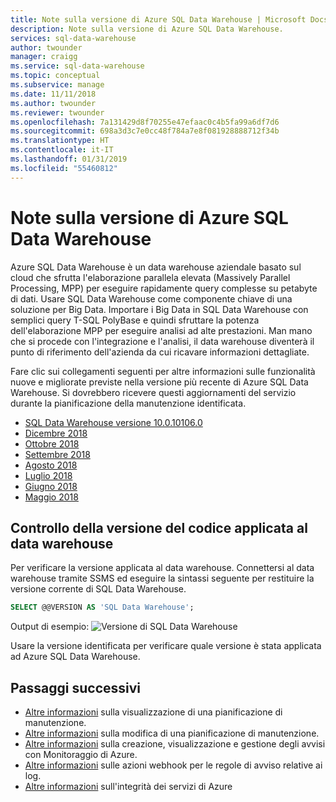 ```yaml
---
title: Note sulla versione di Azure SQL Data Warehouse | Microsoft Docs
description: Note sulla versione di Azure SQL Data Warehouse.
services: sql-data-warehouse
author: twounder
manager: craigg
ms.service: sql-data-warehouse
ms.topic: conceptual
ms.subservice: manage
ms.date: 11/11/2018
ms.author: twounder
ms.reviewer: twounder
ms.openlocfilehash: 7a131429d8f70255e47efaac0c4b5fa99a6df7d6
ms.sourcegitcommit: 698a3d3c7e0cc48f784a7e8f081928888712f34b
ms.translationtype: HT
ms.contentlocale: it-IT
ms.lasthandoff: 01/31/2019
ms.locfileid: "55460812"
---
```

# <a name="azure-sql-data-warehouse-release-notes"></a>Note sulla versione di Azure SQL Data Warehouse

Azure SQL Data Warehouse è un data warehouse aziendale basato sul cloud che sfrutta l'elaborazione parallela elevata (Massively Parallel Processing, MPP) per eseguire rapidamente query complesse su petabyte di dati. Usare SQL Data Warehouse come componente chiave di una soluzione per Big Data. Importare i Big Data in SQL Data Warehouse con semplici query T-SQL PolyBase e quindi sfruttare la potenza dell'elaborazione MPP per eseguire analisi ad alte prestazioni. Man mano che si procede con l'integrazione e l'analisi, il data warehouse diventerà il punto di riferimento dell'azienda da cui ricavare informazioni dettagliate.

Fare clic sui collegamenti seguenti per altre informazioni sulle funzionalità nuove e migliorate previste nella versione più recente di Azure SQL Data Warehouse. Si dovrebbero ricevere questi aggiornamenti del servizio durante la pianificazione della manutenzione identificata.

- [SQL Data Warehouse versione 10.0.10106.0](./release-notes-10-0-10106-0.md)
- [Dicembre 2018](./release-notes-december-2018.md)
- [Ottobre 2018](./release-notes-october-2018.md)
- [Settembre 2018](./release-notes-september-2018.md)
- [Agosto 2018](./release-notes-august-2018.md)
- [Luglio 2018](./release-notes-july-2018.md)
- [Giugno 2018](./release-notes-june-2018.md)
- [Maggio 2018](./release-notes-may-2018.md)

## <a name="checking-the-code-version-that-has-been-applied-to-your-data-warehouse"></a>Controllo della versione del codice applicata al data warehouse

Per verificare la versione applicata al data warehouse. Connettersi al data warehouse tramite SSMS ed eseguire la sintassi seguente per restituire la versione corrente di SQL Data Warehouse.

```sql
SELECT @@VERSION AS 'SQL Data Warehouse';
```

Output di esempio: ![Versione di SQL Data Warehouse](./media/release-notes/dw-version.png)

Usare la versione identificata per verificare quale versione è stata applicata ad Azure SQL Data Warehouse. 


## <a name="next-steps"></a>Passaggi successivi
- [Altre informazioni](https://docs.microsoft.com/azure/sql-data-warehouse/viewing-maintenance-schedule) sulla visualizzazione di una pianificazione di manutenzione. 
- [Altre informazioni](https://docs.microsoft.com/azure/sql-data-warehouse/changing-maintenance-schedule) sulla modifica di una pianificazione di manutenzione.
- [Altre informazioni](https://docs.microsoft.com/azure/monitoring-and-diagnostics/alert-metric) sulla creazione, visualizzazione e gestione degli avvisi con Monitoraggio di Azure.
- [Altre informazioni](https://docs.microsoft.com/azure/monitoring-and-diagnostics/monitor-alerts-unified-log-webhook) sulle azioni webhook per le regole di avviso relative ai log.
- [Altre informazioni](https://docs.microsoft.com/azure/service-health/service-health-overview) sull'integrità dei servizi di Azure
